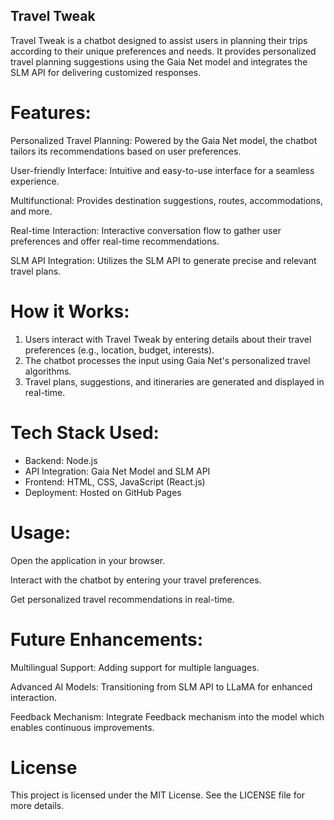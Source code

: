 ## Travel Tweak

Travel Tweak is a chatbot designed to assist users in planning their trips according to their unique preferences and needs. It provides personalized travel planning suggestions using the Gaia Net model and integrates the SLM API for delivering customized responses.

# Features:

Personalized Travel Planning: Powered by the Gaia Net model, the chatbot tailors its recommendations based on user preferences.

User-friendly Interface: Intuitive and easy-to-use interface for a seamless experience.

Multifunctional: Provides destination suggestions, routes, accommodations, and more.

Real-time Interaction: Interactive conversation flow to gather user preferences and offer real-time recommendations.

SLM API Integration: Utilizes the SLM API to generate precise and relevant travel plans.

# How it Works:

1. Users interact with Travel Tweak by entering details about their travel preferences (e.g., location, budget, interests).
2. The chatbot processes the input using Gaia Net's personalized travel algorithms.
3. Travel plans, suggestions, and itineraries are generated and displayed in real-time.

# Tech Stack Used:

+ Backend: Node.js 
+ API Integration: Gaia Net Model and SLM API
+ Frontend: HTML, CSS, JavaScript (React.js)
+ Deployment: Hosted on GitHub Pages

# Usage:

Open the application in your browser.

Interact with the chatbot by entering your travel preferences.

Get personalized travel recommendations in real-time.

# Future Enhancements:

Multilingual Support: Adding support for multiple languages.

Advanced AI Models: Transitioning from SLM API to LLaMA for enhanced interaction.

Feedback Mechanism: Integrate Feedback mechanism into the model which enables continuous improvements.

# License

This project is licensed under the MIT License. See the LICENSE file for more details.
